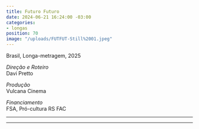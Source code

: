 ```yaml
---
title: Futuro Futuro
date: 2024-06-21 16:24:00 -03:00
categories:
- longas
position: 70
image: "/uploads/FUTFUT-Still%2001.jpeg"
---
```


Brasil, Longa-metragem, 2025

*Direção e Roteiro*\
Davi Pretto

*Produção*\
Vulcana Cinema

*Financiamento*\
FSA, Pró-cultura RS FAC

---

---
